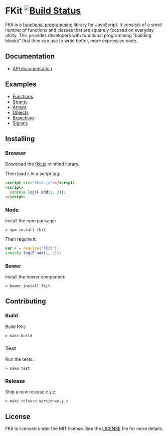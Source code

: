 # FKit [![Build Status](https://travis-ci.org/nullobject/fkit.svg?branch=master)](https://travis-ci.org/nullobject/fkit)

FKit is a [functional
programming](http://en.wikipedia.org/wiki/Functional_programming) library for
JavaScript. It consists of a small number of functions and classes that are
squarely focused on everyday utility. This provides developers with functional
programming "building blocks" that they can use to write better, more
expressive code.

## Documentation

* [API documentation](http://nullobject.github.io/fkit/)

## Examples

* [Functions](http://codepen.io/nullobject/pen/dbAkl?editors=001)
* [Strings](http://codepen.io/nullobject/pen/hnDEe?editors=001)
* [Arrays](http://codepen.io/nullobject/pen/vbcCr?editors=001)
* [Objects](http://codepen.io/nullobject/pen/rKszh?editors=001)
* [Branching](http://codepen.io/nullobject/pen/LdtDK?editors=001)
* [Signals](http://codepen.io/nullobject/pen/zxJlv?editors=001)

## Installing

### Browser

Download the
[fkit.js](https://raw.githubusercontent.com/nullobject/fkit/master/dist/fkit.js)
minified library.

Then load it in a script tag:

```html
<script src="fkit.js"></script>
<script>
  console.log(F.add(1, 2));
</script>
```

### Node

Install the npm package:

```
> npm install fkit
```

Then require it:

```js
var F = require('fkit');
console.log(F.add(1, 2));
```

### Bower

Install the bower component:

```
> bower install fkit
```
## Contributing

### Build

Build FKit:

```
> make build
```

### Test

Run the tests:

```
> make test
```

### Release

Ship a new release x.y.z:

```
> make release version=x.y.z
```

## License

FKit is licensed under the MIT license. See the
[LICENSE](https://github.com/nullobject/fkit/blob/master/LICENSE.md) file for
more details.
